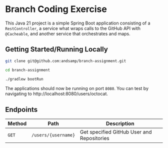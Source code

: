 # Branch Coding Exercise
This Java 21 project is a simple Spring Boot application consisting of a `RestController`, a service what wraps calls to the GitHub API with `@Cacheable`, and another service that orchestrates and maps. 

## Getting Started/Running Locally

```bash
git clone git@github.com:andsamp/branch-assignment.git
```
```bash
cd branch-assignment
```
```bash
./gradlew bootRun
```

The applications should now be running on port `8080`. You can test by navigating to http://localhost:8080/users/octocat.

## Endpoints
| Method | Path | Description                                |
|--------|------|--------------------------------------------|
| `GET` | `/users/{username}` | Get specified GitHub User and Repositories |
